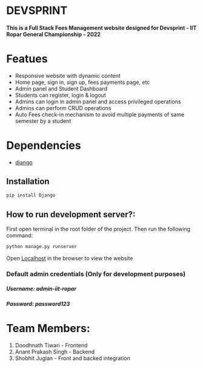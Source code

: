 # DEVSPRINT
#### This is a Full Stack Fees Management website designed for Devsprint - IIT Ropar General Championship - 2022

# Featues
- Responsive website with dynamic content
- Home page, sign in, sign up, fees payments page, etc
- Admin panel and Student Dashboard
- Students can register, login & logout
- Admins can login in admin panel and access privileged operations
- Admins can perform CRUD operations
- Auto Fees check-in mechanism to avoid multiple payments of same semester by a student

# Dependencies
- [django](https://pypi.org/project/Django/)


## Installation
```sh
pip install Django
```

## How to run development server?:
First open terminal in the root folder of the project.
Then run the following command:
```sh
python manage.py runserver
```
Open [Localhost]("localhost:8000") in the browser to view the website



### Default admin credentials (Only for development purposes)
##### Username: admin-iit-ropar
##### Password: password123




# Team Members:
1. Doodhnath Tiwari - Frontend
2. Anant Prakash Singh - Backend
3. Shobhit Juglan - Front and backed integration

